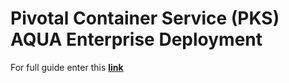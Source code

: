 # Pivotal Container Service (PKS) AQUA Enterprise Deployment

For full guide enter this [**link**](https://docs.aquasec.com/docs/pivotal-container-service-pks)